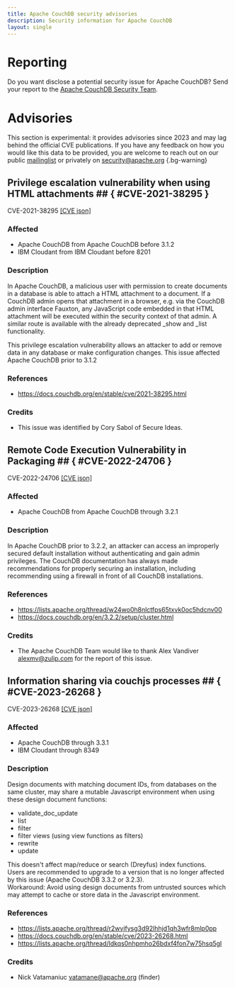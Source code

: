 ```yaml
---
title: Apache CouchDB security advisories
description: Security information for Apache CouchDB
layout: single
---
```


# Reporting

Do you want disclose a potential security issue for Apache CouchDB? Send your report to the [Apache CouchDB Security Team](mailto:security@couchdb.apache.org).

# Advisories

This section is experimental: it provides advisories since 2023 and may lag behind the official CVE publications. If you have any feedback on how you would like this data to be provided, you are welcome to reach out on our public [mailinglist](/mailinglist) or privately on [security@apache.org](mailto:security@apache.org)
{.bg-warning}

## Privilege escalation vulnerability when using HTML attachments ## { #CVE-2021-38295 }

CVE-2021-38295 [\[CVE json\]](./CVE-2021-38295.cve.json)

### Affected

* Apache CouchDB from Apache CouchDB before 3.1.2
* IBM Cloudant from IBM Cloudant before 8201


### Description

In Apache CouchDB, a malicious user with permission to create documents in a database is able to attach a HTML attachment to a document. If a CouchDB admin opens that attachment in a browser, e.g. via the CouchDB admin interface Fauxton, any JavaScript code embedded in that HTML attachment will be executed within the security context of that admin. A similar route is available with the already deprecated _show and _list functionality.

This privilege escalation vulnerability allows an attacker to add or remove data in any database or make configuration changes.  This issue affected Apache CouchDB prior to 3.1.2

### References
* https://docs.couchdb.org/en/stable/cve/2021-38295.html


### Credits
* This issue was identified by Cory Sabol of Secure Ideas.


## Remote Code Execution Vulnerability in Packaging ## { #CVE-2022-24706 }

CVE-2022-24706 [\[CVE json\]](./CVE-2022-24706.cve.json)

### Affected

* Apache CouchDB from Apache CouchDB through 3.2.1


### Description

In Apache CouchDB prior to 3.2.2, an attacker can access an improperly secured default installation without authenticating and gain admin privileges.  The CouchDB documentation has always made recommendations for properly securing an installation, including recommending using a firewall in front of all CouchDB installations.


### References
* https://lists.apache.org/thread/w24wo0h8nlctfps65txvk0oc5hdcnv00
* https://docs.couchdb.org/en/3.2.2/setup/cluster.html


### Credits
* The Apache CouchDB Team would like to thank Alex Vandiver <alexmv@zulip.com> for the report of this issue.


## Information sharing via couchjs processes ## { #CVE-2023-26268 }

CVE-2023-26268 [\[CVE json\]](./CVE-2023-26268.cve.json)

### Affected

* Apache CouchDB through 3.3.1
* IBM Cloudant through 8349


### Description

<span style="background-color: rgb(255, 255, 255);">Design documents with matching document IDs, from databases on the same cluster, may share a mutable Javascript environment when using these design document functions:<br><ul><li><span style="background-color: rgb(255, 255, 255);">validate_doc_update<br></span></li><li><span style="background-color: rgb(255, 255, 255);">list<br></span></li><li><span style="background-color: rgb(255, 255, 255);">filter<br></span></li><li><span style="background-color: rgb(255, 255, 255);">filter views (using view functions as filters)<br></span></li><li><span style="background-color: rgb(255, 255, 255);"><span style="background-color: rgb(255, 255, 255);">r</span><span style="background-color: rgb(255, 255, 255);">ewrite</span><br></span></li><li><span style="background-color: rgb(255, 255, 255);"><span style="background-color: rgb(255, 255, 255);">update<br></span></span></li></ul></span><div><span style="background-color: rgb(255, 255, 255);">This doesn't affect map/reduce or search (Dreyfus) index functions.</span></div><div><span style="background-color: rgb(255, 255, 255);"><span style="background-color: rgb(255, 255, 255);">Users are recommended to upgrade to a version that is no longer affected by this issue (Apache CouchDB 3.3.2 or 3.2.3).</span></span></div><div><span style="background-color: rgb(255, 255, 255);">Workaround: Avoid using design documents from untrusted sources which may attempt to cache or store data in the Javascript environment.</span></div>

### References
* https://lists.apache.org/thread/r2wvjfysg3d92lhhjd1qh3wfr8mlp0pp
* https://docs.couchdb.org/en/stable/cve/2023-26268.html
* https://lists.apache.org/thread/ldkqs0nhpmho26bdxf4fon7w75hsq5gl


### Credits
* Nick Vatamaniuc vatamane@apache.org (finder)
